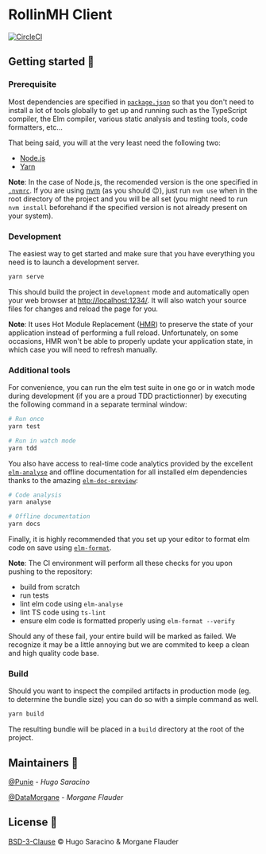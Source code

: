 # RollinMH Client

[![CircleCI](https://circleci.com/gh/RollinMH/rollinmh-client/tree/master.svg?style=svg)](https://circleci.com/gh/RollinMH/rollinmh-client/tree/master)

## Getting started :rocket:

### Prerequisite

Most dependencies are specified in [`package.json`](package.json) so that you don't need to install a lot of tools globally to get up and running such as the TypeScript compiler, the Elm compiler, various static analysis and testing tools, code formatters, etc...

That being said, you will at the very least need the following two:

- [Node.js](https://nodejs.org/)
- [Yarn](https://yarnpkg.com/lang/en/)

**Note**: In the case of Node.js, the recomended version is the one specified in [`.nvmrc`](.nvmrc). If you are using [nvm](https://github.com/creationix/nvm) (as you should :wink:), just run `nvm use` when in the root directory of the project and you will be all set (you might need to run `nvm install` beforehand if the specified version is not already present on your system).

### Development

The easiest way to get started and make sure that you have everything you need is to launch a development server.

```sh
yarn serve
```

This should build the project in `development` mode and automatically open your web browser at [http://localhost:1234/](http://localhost:1234/). It will also watch your source files for changes and reload the page for you.

**Note**: It uses Hot Module Replacement ([HMR](https://parceljs.org/hmr.html)) to preserve the state of your application instead of performing a full reload. Unfortunately, on some occasions, HMR won't be able to properly update your application state, in which case you will need to refresh manually.

### Additional tools

For convenience, you can run the elm test suite in one go or in watch mode during development (if you are a proud TDD practictionner) by executing the following command in a separate terminal window:

```sh
# Run once
yarn test

# Run in watch mode
yarn tdd
```

You also have access to real-time code analytics provided by the excellent [`elm-analyse`](https://github.com/stil4m/elm-analyse) and offline documentation for all installed elm dependencies thanks to the amazing [`elm-doc-preview`](https://github.com/dmy/elm-doc-preview):

```sh
# Code analysis
yarn analyse

# Offline documentation
yarn docs
```

Finally, it is highly recommended that you set up your editor to format elm code on save using [`elm-format`](https://github.com/avh4/elm-format).

**Note**: The CI environment will perform all these checks for you upon pushing to the repository:

- build from scratch
- run tests
- lint elm code using `elm-analyse`
- lint TS code using `ts-lint`
- ensure elm code is formatted properly using `elm-format --verify`

Should any of these fail, your entire build will be marked as failed. We recognize it may be a little annoying but we are commited to keep a clean and high quality code base.

### Build

Should you want to inspect the compiled artifacts in production mode (eg. to determine the bundle size) you can do so with a simple command as well.

```sh
yarn build
```

The resulting bundle will be placed in a `build` directory at the root of the project.

## Maintainers :busts_in_silhouette:

[@Punie](https://github.com/Punie) - _Hugo Saracino_

[@DataMorgane](https://github.com/DataMorgane) - _Morgane Flauder_

## License :page_facing_up:

[BSD-3-Clause](LICENSE) :copyright: Hugo Saracino & Morgane Flauder
